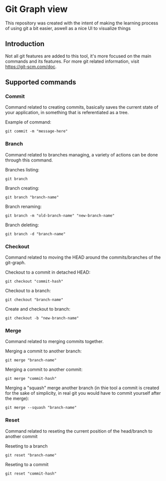 # Git Graph view
This repository was created with the intent of making the learning process of using git a bit easier, aswell as a nice UI to visualize things

## Introduction
Not all git features are added to this tool, it's more focused on the main commands and its features.
For more git related information, visit https://git-scm.com/doc.
## Supported commands
### Commit 
Command related to creating commits, basically saves the current state of your application, in something that is referentiated as a tree.

Example of command:
```
git commit -m "message-here"
```
### Branch
Command related to branches managing, a variety of actions can be done through this command.

Branches listing:
```
git branch
```
Branch creating:
```
git branch "branch-name"
```
Branch renaming:
```
git branch -m "old-branch-name" "new-branch-name"
```
Branch deleting:
```
git branch -d "branch-name"
```
### Checkout
Command related to moving the HEAD around the commits/branches of the git-graph.

Checkout to a commit in detached HEAD:
```
git checkout "commit-hash"
```
Checkout to a branch:
```
git checkout "branch-name"
```
Create and checkout to branch:
```
git checkout -b "new-branch-name"
```
### Merge
Command related to merging commits together.

Merging a commit to another branch:
```
git merge "branch-name"
```
Merging a commit to another commit:
```
git merge "commit-hash"
```
Merging a "squash" merge another branch (in thie tool a commit is created for the sake of simplicity, in real git you would have to commit yourself after the merge):
```
git merge --squash "branch-name" 
```

### Reset
Command related to reseting the current position of the head/branch to another commit

Reseting to a branch
```
git reset "branch-name"
```
Reseting to a commit
```
git reset "commit-hash"
```